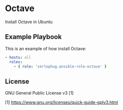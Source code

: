 Octave
=========

Install Octave in Ubuntu


Example Playbook
----------------
This is an example of how install Octave:
```yml
- hosts: all
  roles:
    - { role: 'serlophug.ansible-role-octave' }
```
License
-------

GNU General Public License v3 [1]

[1] https://www.gnu.org/licenses/quick-guide-gplv3.html

	